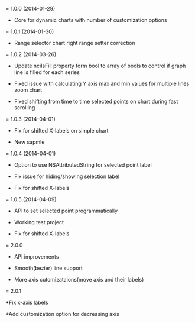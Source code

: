= 1.0.0 (2014-01-29)

 * Core for dynamic charts with number of customization options

= 1.0.1 (2014-01-30)

 * Range selector chart right range setter correction

= 1.0.2 (2014-03-26)

 * Update nciIsFill property form bool to array of bools to control if graph line is filled for each series
 
 * Fixed issue with calculating Y axis max and min values for multiple lines zoom chart

 * Fixed shifting from time to time selected points on chart during fast scrolling 
 
= 1.0.3 (2014-04-01)
 
 * Fix for shifted X-labels on simple chart
 
 * New sapmle

= 1.0.4 (2014-04-01)

 * Option to use NSAttributedString for selected point label
 
 * Fix issue for hiding/showing selection label
 
 * Fix for shifted X-labels
 
= 1.0.5 (2014-04-09) 

 * API to set selected point programmatically

 * Working test project

 * Fix for shifted X-labels

= 2.0.0

 * API improvements

 * Smooth(bezier) line support

 * More axis cutomizataions(move axis and their labels)

= 2.0.1

 *Fix x-axis labels
 
 *Add customization option for decreasing axis
